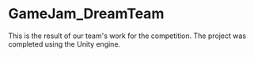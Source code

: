 # GameJam_DreamTeam

This is the result of our team's work for the competition. The project was completed using the Unity engine.
